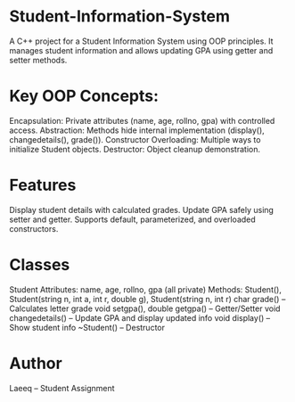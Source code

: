 # Student-Information-System
A C++ project for a Student Information System using OOP principles.
It manages student information and allows updating GPA using getter and setter methods.

# Key OOP Concepts:
Encapsulation: Private attributes (name, age, rollno, gpa) with controlled access.
Abstraction: Methods hide internal implementation (display(), changedetails(), grade()).
Constructor Overloading: Multiple ways to initialize Student objects.
Destructor: Object cleanup demonstration.

# Features
Display student details with calculated grades.
Update GPA safely using setter and getter.
Supports default, parameterized, and overloaded constructors.

# Classes
Student
Attributes: name, age, rollno, gpa (all private)
Methods:
Student(), Student(string n, int a, int r, double g), Student(string n, int r)
char grade() – Calculates letter grade
void setgpa(), double getgpa() – Getter/Setter
void changedetails() – Update GPA and display updated info
void display() – Show student info
~Student() – Destructor

# Author
Laeeq – Student Assignment
